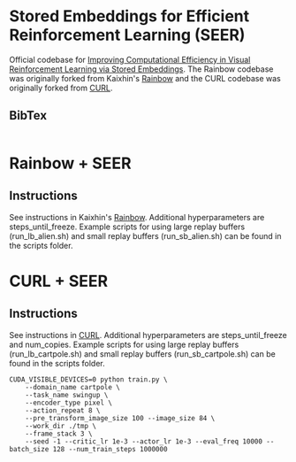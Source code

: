 # Stored Embeddings for Efficient Reinforcement Learning (SEER)

Official codebase for [Improving Computational Efficiency in Visual Reinforcement Learning via Stored Embeddings](https://arxiv.org/abs/2103.02886). The Rainbow codebase was originally forked from Kaixhin's [Rainbow](https://github.com/Kaixhin/Rainbow) and the CURL codebase was originally forked from [CURL](https://github.com/MishaLaskin/curl).

## BibTex

```
```

# Rainbow + SEER

## Instructions
See instructions in Kaixhin's [Rainbow](https://github.com/Kaixhin/Rainbow). Additional hyperparameters are steps_until_freeze. Example scripts for using large replay buffers (run_lb_alien.sh) and small replay buffers (run_sb_alien.sh) can be found in the scripts folder.

# CURL + SEER

## Instructions
See instructions in [CURL](https://github.com/MishaLaskin/curl). Additional hyperparameters are steps_until_freeze and num_copies. Example scripts for using large replay buffers (run_lb_cartpole.sh) and small replay buffers (run_sb_cartpole.sh) can be found in the scripts folder.

```
CUDA_VISIBLE_DEVICES=0 python train.py \
    --domain_name cartpole \
    --task_name swingup \
    --encoder_type pixel \
    --action_repeat 8 \
    --pre_transform_image_size 100 --image_size 84 \
    --work_dir ./tmp \
    --frame_stack 3 \
    --seed -1 --critic_lr 1e-3 --actor_lr 1e-3 --eval_freq 10000 --batch_size 128 --num_train_steps 1000000 
```
